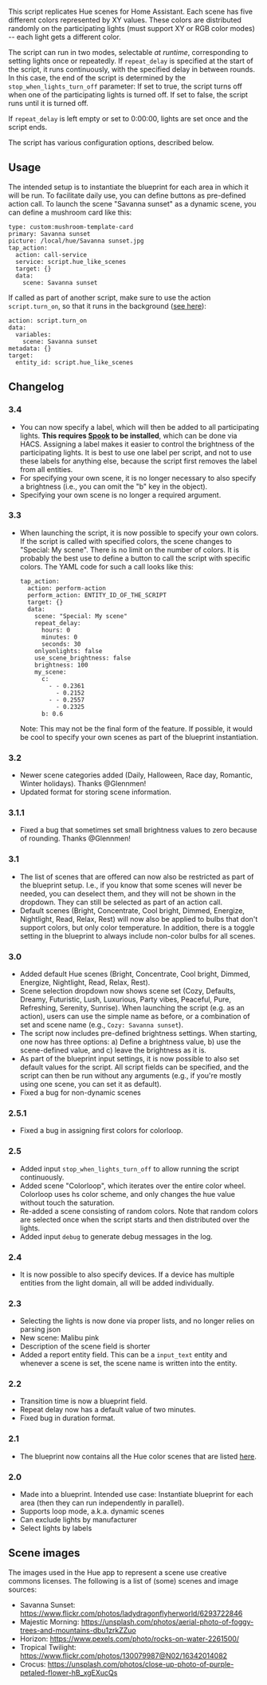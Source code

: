 This script replicates Hue scenes for Home Assistant. Each scene has five different colors represented by XY values. These colors are distributed randomly on the participating lights (must support XY or RGB color modes) -- each light gets a different color.

The script can run in two modes, selectable *at runtime*, corresponding to  setting lights once or repeatedly. If `repeat_delay` is specified at the start of the script, it runs continuously, with the specified delay in between rounds. In this case, the end of the script is determined by the `stop_when_lights_turn_off` parameter: If set to true, the script turns off when one of the participating lights is turned off. If set to false, the script runs until it is turned off.

If `repeat_delay` is left empty or set to 0:00:00, lights are set once and the script ends.

The script has various configuration options, described below. 

## Usage

The intended setup is to instantiate the blueprint for each area in which it will be run. To facilitate daily use, you can define buttons as pre-defined action call. To launch the scene "Savanna sunset" as a dynamic scene, you can define a mushroom card like this:

```
type: custom:mushroom-template-card
primary: Savanna sunset
picture: /local/hue/Savanna sunset.jpg
tap_action:
  action: call-service
  service: script.hue_like_scenes
  target: {}
  data:
    scene: Savanna sunset
```

If called as part of another script, make sure to use the action `script.turn_on`, so that it runs in the background ([see here](https://www.home-assistant.io/integrations/script/#waiting-for-script-to-complete)):

```
action: script.turn_on
data:
  variables:
    scene: Savanna sunset
metadata: {}
target:
  entity_id: script.hue_like_scenes
```



## Changelog 

### 3.4

- You can now specify a label, which will then be added to all participating lights. **This requires [Spook](https://spook.boo) to be installed**, which can be done via HACS. Assigning a label makes it easier to control the brightness of the participating lights. It is best to use one label per script, and not to use these labels for anything else, because the script first removes the label from all entities.
- For specifying your own scene, it is no longer necessary to also specify a brightness (i.e., you can omit the "b" key in the object). 
- Specifying your own scene is no longer a required argument.


### 3.3

- When launching the script, it is now possible to specify your own colors. If the script is called with specified colors, the scene changes to "Special: My scene". There is no limit on the number of colors. It is probably the best use to define a button to call the script with specific colors. 
  The YAML code for such a call looks like this:
    ```
    tap_action:
      action: perform-action
      perform_action: ENTITY_ID_OF_THE_SCRIPT
      target: {}
      data:
        scene: "Special: My scene"
        repeat_delay:
          hours: 0
          minutes: 0
          seconds: 30
        onlyonlights: false
        use_scene_brightness: false
        brightness: 100
        my_scene:
          c:
            - - 0.2361
              - 0.2152
            - - 0.2557
              - 0.2325
          b: 0.6
    ```
  Note: This may not be the final form of the feature. If possible, it would be cool to specify your own scenes as part of the blueprint instantiation.


### 3.2
    
- Newer scene categories added (Daily, Halloween, Race day, Romantic, Winter holidays). Thanks @Glennmen!
- Updated format for storing scene information.

### 3.1.1

- Fixed a bug that sometimes set small brightness values to zero because of rounding. Thanks @Glennmen!

### 3.1

- The list of scenes that are offered can now also be restricted as part of the blueprint setup. I.e., if you know that some scenes will never be needed, you can deselect them, and they will not be shown in the dropdown. They can still be selected as part of an action call.
- Default scenes (Bright, Concentrate, Cool bright, Dimmed, Energize, Nightlight, Read, Relax, Rest) will now also be applied to bulbs that don't support colors, but only color temperature. In addition, there is a toggle setting in the blueprint to always include non-color bulbs for all scenes.


### 3.0

- Added default Hue scenes (Bright, Concentrate, Cool bright, Dimmed, Energize, Nightlight, Read, Relax, Rest). 
- Scene selection dropdown now shows scene set (Cozy, Defaults, Dreamy, Futuristic, Lush, Luxurious, Party vibes, Peaceful, Pure, Refreshing, Serenity, Sunrise). When launching the script (e.g. as an action), users can use the simple name as before, or a combination of set and scene name (e.g., `Cozy: Savanna sunset`).
- The script now includes pre-defined brightness settings. When starting, one now has three options: a) Define a brightness value, b) use the scene-defined value, and c) leave the brightness as it is.
- As part of the blueprint input settings, it is now possible to also set default values for the script. All script fields can be specified, and the script can then be run without any arguments (e.g., if you're mostly using one scene, you can set it as default).
- Fixed a bug for non-dynamic scenes

### 2.5.1

- Fixed a bug in assigning first colors for colorloop.

### 2.5

- Added input `stop_when_lights_turn_off` to allow running the script continuously.
- Added scene "Colorloop", which iterates over the entire color wheel. Colorloop uses hs color scheme, and only changes the hue value without touch the saturation.
- Re-added a scene consisting of random colors. Note that random colors are selected once when the script starts and then distributed over the lights.
- Added input `debug` to generate debug messages in the log.

### 2.4

- It is now possible to also specify devices. If a device has multiple entities from the light domain, all will be added individually.

### 2.3

- Selecting the lights is now done via proper lists, and no longer relies on parsing json
- New scene: Malibu pink
- Description of the scene field is shorter
- Added a report entity field. This can be a `input_text` entity and whenever a scene is set, the scene name is written into the entity.

### 2.2

- Transition time is now a blueprint field.
- Repeat delay now has a default value of two minutes.
- Fixed bug in duration format.

### 2.1

- The blueprint now contains all the Hue color scenes that are listed [here](https://gist.github.com/Hypfer/a0a8b5b9429831a7306ec4300077eaaa).

### 2.0

- Made into a blueprint. Intended use case: Instantiate blueprint for each area (then they can run independently in parallel).
- Supports loop mode, a.k.a. dynamic scenes
- Can exclude lights by manufacturer
- Select lights by labels

## Scene images

The images used in the Hue app to represent a scene use creative commons 
licenses. The following is a list of (some) scenes and image sources:

- Savanna Sunset: https://www.flickr.com/photos/ladydragonflyherworld/6293722846
- Majestic Morning: https://unsplash.com/photos/aerial-photo-of-foggy-trees-and-mountains-dbu1zrkZZuo
- Horizon: https://www.pexels.com/photo/rocks-on-water-2261500/
- Tropical Twilight: https://www.flickr.com/photos/130079987@N02/16342014082
- Crocus: https://unsplash.com/photos/close-up-photo-of-purple-petaled-flower-hB_xgEXucQs